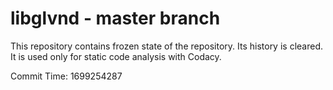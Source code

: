 # libglvnd - master branch

This repository contains frozen state of the repository.
Its history is cleared. It is used only for static code
analysis with Codacy.

Commit Time: 1699254287